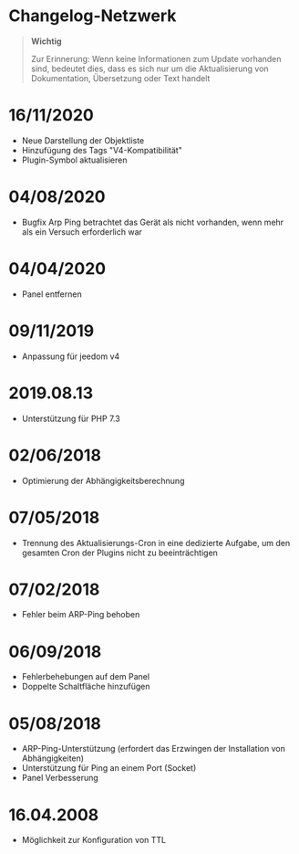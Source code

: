 # Changelog-Netzwerk

>**Wichtig**
>
>Zur Erinnerung: Wenn keine Informationen zum Update vorhanden sind, bedeutet dies, dass es sich nur um die Aktualisierung von Dokumentation, Übersetzung oder Text handelt

# 16/11/2020

- Neue Darstellung der Objektliste
- Hinzufügung des Tags "V4-Kompatibilität"
- Plugin-Symbol aktualisieren

# 04/08/2020

- Bugfix Arp Ping betrachtet das Gerät als nicht vorhanden, wenn mehr als ein Versuch erforderlich war

# 04/04/2020

- Panel entfernen

# 09/11/2019

- Anpassung für jeedom v4

# 2019.08.13

- Unterstützung für PHP 7.3

 # 02/06/2018

 - Optimierung der Abhängigkeitsberechnung

 # 07/05/2018

- Trennung des Aktualisierungs-Cron in eine dedizierte Aufgabe, um den gesamten Cron der Plugins nicht zu beeinträchtigen

# 07/02/2018

- Fehler beim ARP-Ping behoben

# 06/09/2018

- Fehlerbehebungen auf dem Panel
- Doppelte Schaltfläche hinzufügen

# 05/08/2018

- ARP-Ping-Unterstützung (erfordert das Erzwingen der Installation von Abhängigkeiten)
- Unterstützung für Ping an einem Port (Socket)
- Panel Verbesserung

# 16.04.2008

- Möglichkeit zur Konfiguration von TTL
